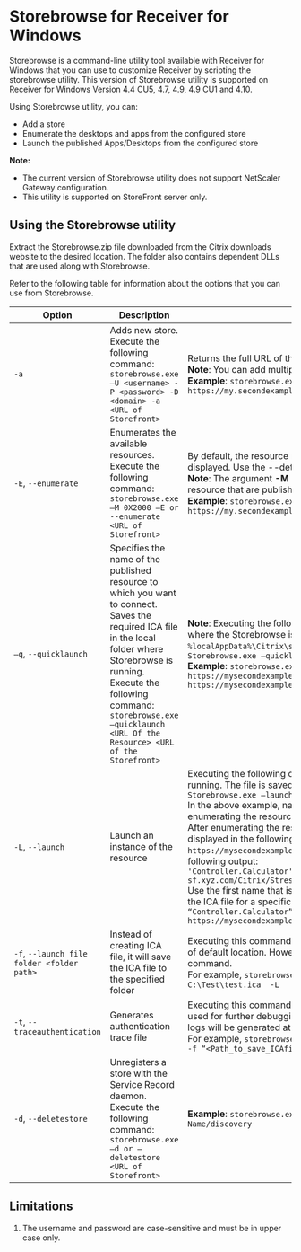 # Storebrowse for Receiver for Windows

Storebrowse is a command-line utility tool available with Receiver for Windows that you can use to customize Receiver by scripting the storebrowse utility. This version of Storebrowse utility is supported on Receiver for Windows Version 4.4 CU5, 4.7, 4.9, 4.9 CU1 and 4.10.

Using Storebrowse utility, you can:

* Add a store
* Enumerate the desktops and apps from the configured store
* Launch the published Apps/Desktops from the configured store

**Note:**

* The current version of Storebrowse utility does not support NetScaler Gateway configuration.
* This utility is supported on StoreFront server only.


## Using the Storebrowse utility

Extract the Storebrowse.zip file downloaded from the Citrix downloads website to the desired location. The folder also contains dependent DLLs that are used along with Storebrowse.

Refer to the following table for information about the options that you can use from Storebrowse.

| Option | Description | Notes |
|---|---|---|
| `-a` | Adds new store. Execute the following command: <br> `storebrowse.exe –U <username> -P <password> -D <domain> -a <URL of Storefront>`| Returns the full URL of the store. If this fails, an error is reported. <br> **Note**: You can add multiple stores using the Storebrowse utility.<br> **Example**: `storebrowse.exe –U user123 –P password123 –D TestDomain –a https://my.secondexamplestore.net/Citrix/Store/discovery` |
| `-E`, `--enumerate` | Enumerates the available resources. Execute the following command:  <br> `storebrowse.exe –M 0X2000 –E or --enumerate <URL of Storefront>` | By default, the resource name, display name, and folder of the resource are displayed. Use the --details option to display additional information. <br> **Note**: The argument **-M 0X2000** is required to get the launch URL for each of the resource that are published in the Storefront <br> **Example**: `storebrowse.exe –M 0X2000 –E https://my.secondexamplestore.net/Citrix/Second/discovery` |
| `–q`, `--quicklaunch` | Specifies the name of the published resource to which you want to connect. Saves the required ICA file in the local folder where Storebrowse is running. Execute the following command: <br> `storebrowse.exe –quicklaunch <URL Of the Resource> <URL of the Storefront>` | **Note**: Executing the following command will save the ICA file in the local machine where the Storebrowse is running. The file will be saved under `%localAppData%\Citrix\storebrowse\cache` folder. <br> `Storebrowse.exe –quicklaunch <URL of the Resource> <URL of the Storefront>` <br> **Example**: `storebrowse.exe –q https://mysecondexamplestore.net/Citrix/Second/v2/v3jkjjlj9u0i0-/launch/ica  https://mysecondexamplestore.net/Citrix/Second/discovery` |
| `-L`, `--launch` | Launch an instance of the resource | Executing the following command saves the ICA file locally  where Storebrowse is running. The file is saved in the  %localAppData%\Citrix\storebrowse\cache folder. <br> `Storebrowse.exe –launch <Name of the Resource> <URL of the Storefront>` <br> In the above example, name of the App/Desktop is the name that is displayed while enumerating the resources from a particular Store Front. <br> After enumerating the resources using Storebrowse utility, the output will be displayed in the following format: `.\storebrowse –M 0X2000 –E https://mysecondexamplestore.net/Citrix/Second/discovery` results in the following output: <br> `'Controller.Calculator'	'Calculator'	'\'	''	http://abc-sf.xyz.com/Citrix/Stress/resources/v2/Q29udHJvbGxlci5DYWxjdWxhdG9y/launch/ica` <br> Use the first name that is displayed as an argument with –L  or –launch to generate the ICA file for a specific resource. `Storebrowse.exe –launch “Controller.Calculator”  https://mysecondexamplestore.net/Citrix/Second/discovery` |
| `-f`, `--launch file folder <folder path>` | Instead of creating ICA file, it will save the ICA file to the specified folder | Executing this command saves the ICA file to the user-defined destination instead of default location. However, this should  be used with the combination of –L command. <br> For example, `storebrowse –U <username” –P <userpassword> -D <Domain Name> –f C:\Test\test.ica  -L` |
| `-t`, `--traceauthentication` | Generates authentication trace file | Executing this command will generate Authmanager related logs, which will be used for further debugging/troubleshooting any authentication related issues. The logs will be generated at %localAppData%\Citrix\Storebrowse\logs <br> For example, `storebrowse –t –U <username> -P <UserPassword> -D <Domain_Name> -f “<Path_to_save_ICAfile> -L “Resource_Name” <Storefront_URL>` |
| `-d`, `--deletestore` | Unregisters a store with the Service Record daemon. Execute the following command: <br> `storebrowse.exe –d or –deletestore  <URL of Storefront>` | **Example**:  `storebrowse.exe –d http://store-url.xxx.com/Citrix/SF-Name/discovery` |


## Limitations

1. The username and password are case-sensitive and must be in upper case only.





